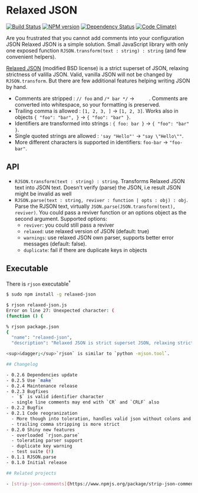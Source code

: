# Relaxed JSON

[![Build Status](https://secure.travis-ci.org/phadej/relaxed-json.svg?branch=master)](http://travis-ci.org/phadej/relaxed-json)
[![NPM version](https://badge.fury.io/js/relaxed-json.svg)](http://badge.fury.io/js/relaxed-json)
[![Dependency Status](https://gemnasium.com/phadej/relaxed-json.svg)](https://gemnasium.com/phadej/relaxed-json)
[![Code Climate](https://img.shields.io/codeclimate/github/phadej/relaxed-json.svg))](https://codeclimate.com/github/phadej/relaxed-json)

Are you frustrated that you cannot add comments into your configuration JSON
Relaxed JSON is a simple solution.
Small JavaScript library with only one exposed function `RJSON.transform(text : string) : string`
(and few convenient helpers).

[Relaxed JSON](http://oleg.fi/relaxed-json) (modified BSD license) is a strict superset of JSON,
relaxing strictness of valilla JSON.
Valid, vanilla JSON will not be changed by `RJSON.transform`. But there are few additional
features helping writing JSON by hand.

* Comments are stripped : `// foo` and `/* bar */`  → `     `.
  Comments are converted into whitespace, so your formatting is preserved.
* Trailing comma is allowed : `[1, 2, 3, ]` → `[1, 2, 3]`. Works also in objects `{ "foo": "bar", }` → `{ "foo": "bar" }`.
* Identifiers are transformed into strings : `{ foo: bar }` → `{ "foo": "bar" }`.
* Single quoted strings are allowed : `'say "Hello"'` → `"say \"Hello\""`.
* More different characters is supported in identifiers: `foo-bar` → `"foo-bar"`.

## API

- `RJSON.transform(text : string) : string`.
  Transforms Relaxed JSON text into JSON text. Doesn't verify (parse) the JSON, i.e result JSON might be invalid as well
- `RJSON.parse(text : string, reviver : function | opts : obj) : obj`.
  Parse the RJSON text, virtually `JSON.parse(JSON.transform(text), reviver)`.
  You could pass a reviver function or an options object as the second argument. Supported options:
  - `reviver`: you could still pass a reviver
  - `relaxed`: use relaxed version of JSON (default: true)
  - `warnings`: use relaxed JSON own parser, supports better error messages (default: false).
  - `duplicate`: fail if there are duplicate keys in objects

## Executable

There is `rjson` executable<sup>&dagger;</sup>

```sh
$ sudo npm install -g relaxed-json

$ rjson relaxed-json.js
Error on line 27: Unexpected character: (
(function () {

% rjson package.json   
{
  "name": "relaxed-json",
  "description": "Relaxed JSON is strict superset JSON, relaxing strictness of valilla JSON",

<sup>&dagger;</sup>`rjson` is similar to `python -mjson.tool`.

## Changelog

- 0.2.6 Dependencies update
- 0.2.5 Use `make`
- 0.2.4 Maintenance release
- 0.2.3 Bugfixes
  - `$` is valid identifier character
  - single line comments may end with `CR` and `CRLF` also
- 0.2.2 Bugfix
- 0.2.1 Code reogranization
  - More though into toleration, handles valid json without colons and commas
  - trailing comma stripping is more strict
- 0.2.0 Shiny new features
  - overloaded `rjson.parse`
  - tolerating parser support
  - duplicate key warning
  - test suite (!)
- 0.1.1 RJSON.parse
- 0.1.0 Initial release

## Related projects

- [strip-json-comments](https://www.npmjs.org/package/strip-json-comments)
